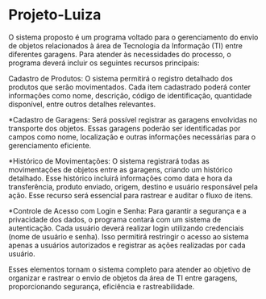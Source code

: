 # Projeto-Luiza
O sistema proposto é um programa voltado para o gerenciamento do envio de objetos relacionados à área de Tecnologia da Informação (TI) entre diferentes garagens. Para atender às necessidades do processo, o programa deverá incluir os seguintes recursos principais:

Cadastro de Produtos:
O sistema permitirá o registro detalhado dos produtos que serão movimentados. Cada item cadastrado poderá conter informações como nome, descrição, código de identificação, quantidade disponível, entre outros detalhes relevantes.

*Cadastro de Garagens:
Será possível registrar as garagens envolvidas no transporte dos objetos. Essas garagens poderão ser identificadas por campos como nome, localização e outras informações necessárias para o gerenciamento eficiente.

*Histórico de Movimentações:
O sistema registrará todas as movimentações de objetos entre as garagens, criando um histórico detalhado. Esse histórico incluirá informações como data e hora da transferência, produto enviado, origem, destino e usuário responsável pela ação. Esse recurso será essencial para rastrear e auditar o fluxo de itens.

*Controle de Acesso com Login e Senha:
Para garantir a segurança e a privacidade dos dados, o programa contará com um sistema de autenticação. Cada usuário deverá realizar login utilizando credenciais (nome de usuário e senha). Isso permitirá restringir o acesso ao sistema apenas a usuários autorizados e registrar as ações realizadas por cada usuário.

Esses elementos tornam o sistema completo para atender ao objetivo de organizar e rastrear o envio de objetos da área de TI entre garagens, proporcionando segurança, eficiência e rastreabilidade.
